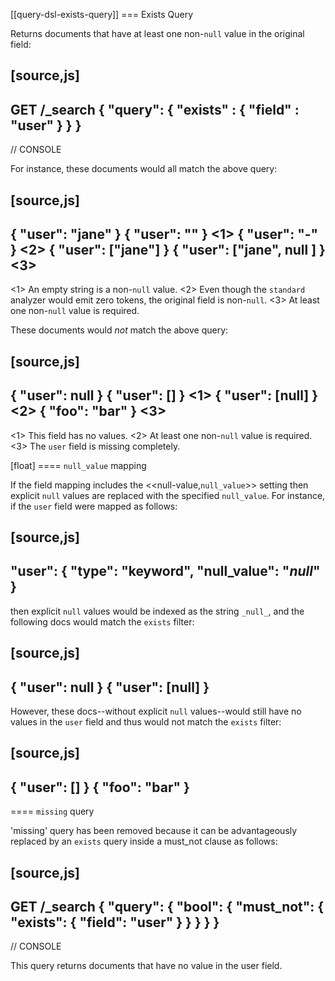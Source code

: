 [[query-dsl-exists-query]]
=== Exists Query

Returns documents that have at least one non-`null` value in the original field:

[source,js]
--------------------------------------------------
GET /_search
{
    "query": {
        "exists" : { "field" : "user" }
    }
}
--------------------------------------------------
// CONSOLE

For instance, these documents would all match the above query:

[source,js]
--------------------------------------------------
{ "user": "jane" }
{ "user": "" } <1>
{ "user": "-" } <2>
{ "user": ["jane"] }
{ "user": ["jane", null ] } <3>
--------------------------------------------------
<1> An empty string is a non-`null` value.
<2> Even though the `standard` analyzer would emit zero tokens, the original field is non-`null`.
<3> At least one non-`null` value is required.

These documents would *not* match the above query:

[source,js]
--------------------------------------------------
{ "user": null }
{ "user": [] } <1>
{ "user": [null] } <2>
{ "foo":  "bar" } <3>
--------------------------------------------------
<1> This field has no values.
<2> At least one non-`null` value is required.
<3> The `user` field is missing completely.

[float]
==== `null_value` mapping

If the field mapping includes the <<null-value,`null_value`>> setting
then explicit `null` values are replaced with the specified `null_value`.  For
instance, if the `user` field were mapped as follows:

[source,js]
--------------------------------------------------
  "user": {
    "type": "keyword",
    "null_value": "_null_"
  }
--------------------------------------------------

then explicit `null` values would be indexed as the string `_null_`, and the
following docs would match the `exists` filter:

[source,js]
--------------------------------------------------
{ "user": null }
{ "user": [null] }
--------------------------------------------------

However, these docs--without explicit `null` values--would still have
no values in the `user` field and thus would not match the `exists` filter:

[source,js]
--------------------------------------------------
{ "user": [] }
{ "foo": "bar" }
--------------------------------------------------

==== `missing` query

'missing' query has been removed because it can be advantageously replaced by an `exists` query inside a must_not
clause as follows:

[source,js]
--------------------------------------------------
GET /_search
{
    "query": {
        "bool": {
            "must_not": {
                "exists": {
                    "field": "user"
                }
            }
        }
    }
}
--------------------------------------------------
// CONSOLE

This query returns documents that have no value in the user field.
